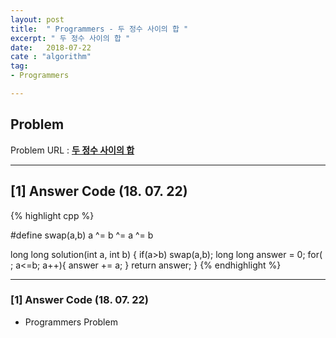```yaml
---
layout: post
title:  " Programmers - 두 정수 사이의 합 "
excerpt: " 두 정수 사이의 합 "
date:   2018-07-22
cate : "algorithm"
tag:
- Programmers

---
```


## Problem 
Problem URL : **[두 정수 사이의 합](https://programmers.co.kr/learn/courses/30/lessons/12912)**

---

## [1] Answer Code (18. 07. 22)

{% highlight cpp %}

#define swap(a,b) a ^= b ^= a ^= b

long long solution(int a, int b) {
    if(a>b)
        swap(a,b);
    long long answer = 0;
    for( ; a<=b; a++){
        answer += a;
    }
    return answer;
}
{% endhighlight %}

---


### [1] Answer Code (18. 07. 22)

* Programmers Problem
